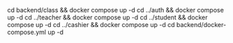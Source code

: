 cd backend/class && docker compose up -d
cd ../auth && docker compose up -d
cd ../teacher && docker compose up -d
cd ../student && docker compose up -d
cd ../cashier && docker compose up -d
cd backend/docker-compose.yml up -d